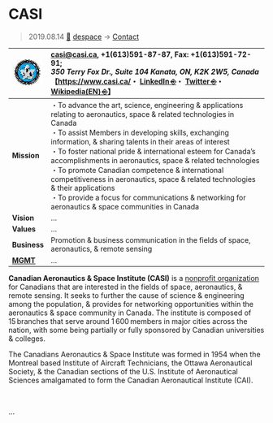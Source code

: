 # CASI
> 2019.08.14 [🚀](../../index/index.md) [despace](../index.md) → [Contact](../contact.md)

|[![](../f/con/c/casi_logo1_thumb.jpg)](../f/con/c/casi_logo1.png)|<casi@casi.ca>, +1(613)591-87-87, Fax: +1(613)591-72-91;<br> *350 Terry Fox Dr., Suite 104 Kanata, ON, K2K 2W5, Canada*<br> 【<https://www.casi.ca/>・ [LinkedIn ⎆](https://www.linkedin.com/company/canadian-aeronautics-and-space-institute/)・ [Twitter ⎆](https://twitter.com/CASInstitute)・ [Wikipedia(EN) ⎆](https://en.wikipedia.org/wiki/Canadian_Aeronautics_and_Space_Institute)】|
|:--|:--|
|**Mission**|・To advance the art, science, engineering & applications relating to aeronautics, space & related technologies in Canada<br> ・To assist Members in developing skills, exchanging information, & sharing talents in their areas of interest<br> ・To foster national pride & international esteem for Canada’s accomplishments in aeronautics, space & related technologies<br> ・To promote Canadian competence & international competitiveness in aeronautics, space & related technologies & their applications<br> ・To provide a focus for communications & networking for aeronautics & space communities in Canada|
|**Vision**|…|
|**Values**|…|
|**Business**|Promotion & business communication in the fields of space, aeronautics, & remote sensing|
|**[MGMT](../mgmt.md)**|…|

**Canadian Aeronautics & Space Institute (CASI)** is a [nonprofit organization](../nonprof_org.md) for Canadians that are interested in the fields of space, aeronautics, & remote sensing. It seeks to further the cause of science & engineering among the population, & provides for networking opportunities within the aeronautics & space community in Canada. The institute is composed of 15 branches that serve around 1 600 members in major cities across the nation, with some being partially or fully sponsored by Canadian universities & colleges.

The Canadians Aeronautics & Space Institute was formed in 1954 when the Montreal based Institute of Aircraft Technicians, the Ottawa Aeronautical Society, & the Canadian sections of the U.S. Institute of Aeronautical Sciences amalgamated to form the Canadian Aeronautical Institute (CAI).

<p style="page-break-after:always"> </p>

…
